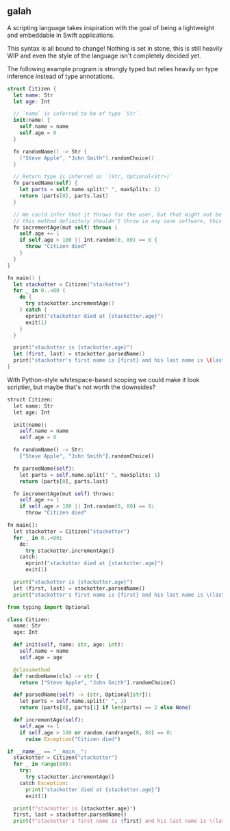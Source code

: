 ## galah

A scripting language takes inspiration with the goal of being a lightweight and embeddable in Swift
applications.

This syntax is all bound to change! Nothing is set in stone, this is still heavily WIP and
even the style of the language isn't completely decided yet.

The following example program is strongly typed but relies heavily on type inference instead of type annotations.

```swift
struct Citizen {
  let name: Str
  let age: Int

  // `name` is inferred to be of type `Str`.
  init(name) {
    self.name = name
    self.age = 0
  }

  fn randomName() -> Str {
    ["Steve Apple", "John Smith"].randomChoice()
  }

  // Return type is inferred as `(Str, Optional<Str>)`
  fn parsedName(self) {
    let parts = self.name.split(" ", maxSplits: 1)
    return (parts[0], parts.last)
  }

  // We could infer that it throws for the user, but that might not be a good idea. Note that
  // this method definitely shouldn't throw in any sane software, this is just an example.
  fn incrementAge(mut self) throws {
    self.age += 1
    if self.age > 100 || Int.random(0, 80) == 0 {
      throw "Citizen died"
    }
  }
}

fn main() {
  let stackotter = Citizen("stackotter")
  for _ in 0..<80 {
    do {
      try stackotter.incrementAge()
    } catch {
      eprint("stackotter died at {stackotter.age}")
      exit(1)
    }
  }

  print("stackotter is {stackotter.age}")
  let (first, last) = stackotter.parsedName()
  print("stackotter's first name is {first} and his last name is \(last ?? "unknown")")
}
```

With Python-style whitespace-based scoping we could make it look scriptier, but maybe that's
not worth the downsides?

```python
struct Citizen:
  let name: Str
  let age: Int

  init(name):
    self.name = name
    self.age = 0

  fn randomName() -> Str:
    ["Steve Apple", "John Smith"].randomChoice()

  fn parsedName(self):
    let parts = self.name.split(" ", maxSplits: 1)
    return (parts[0], parts.last)

  fn incrementAge(mut self) throws:
    self.age += 1
    if self.age > 100 || Int.random(0, 80) == 0:
      throw "Citizen died"

fn main():
  let stackotter = Citizen("stackotter")
  for _ in 0..<80:
    do:
      try stackotter.incrementAge()
    catch:
      eprint("stackotter died at {stackotter.age}")
      exit(1)

  print("stackotter is {stackotter.age}")
  let (first, last) = stackotter.parsedName()
  print("stackotter's first name is {first} and his last name is \(last ?? "unknown")")
```

```python
from typing import Optional

class Citizen:
  name: Str
  age: Int

  def init(self, name: str, age: int):
    self.name = name
    self.age = age

  @classmethod
  def randomName(cls) -> str {
    return ["Steve Apple", "John Smith"].randomChoice()

  def parsedName(self) -> (str, Optional[str]):
    let parts = self.name.split(" ", 1)
    return (parts[0], parts[1] if len(parts) == 2 else None)

  def incrementAge(self):
    self.age += 1
    if self.age > 100 or random.randrange(0, 80) == 0:
      raise Exception("Citizen died")

if __name__ == "__main__":
  stackotter = Citizen("stackotter")
  for _ in range(80):
    try:
      try stackotter.incrementAge()
    catch Exception:
      print("stackotter died at {stackotter.age}")
      exit(1)

  print(f"stackotter is {stackotter.age}")
  first, last = stackotter.parsedName()
  print(f"stackotter's first name is {first} and his last name is \(last ?? 'unknown')")
```
